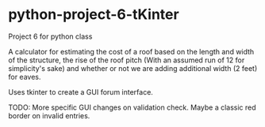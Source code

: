 # python-project-6-tKinter
Project 6 for python class

A calculator for estimating the cost of a roof based on the length and width of the structure,
the rise of the roof pitch (With an assumed run of 12 for simplicity's sake) and whether or not
we are adding additional width (2 feet) for eaves.

Uses tkinter to create a GUI forum interface.

TODO:
More specific GUI changes on validation check. Maybe a classic red border on invalid entries.
